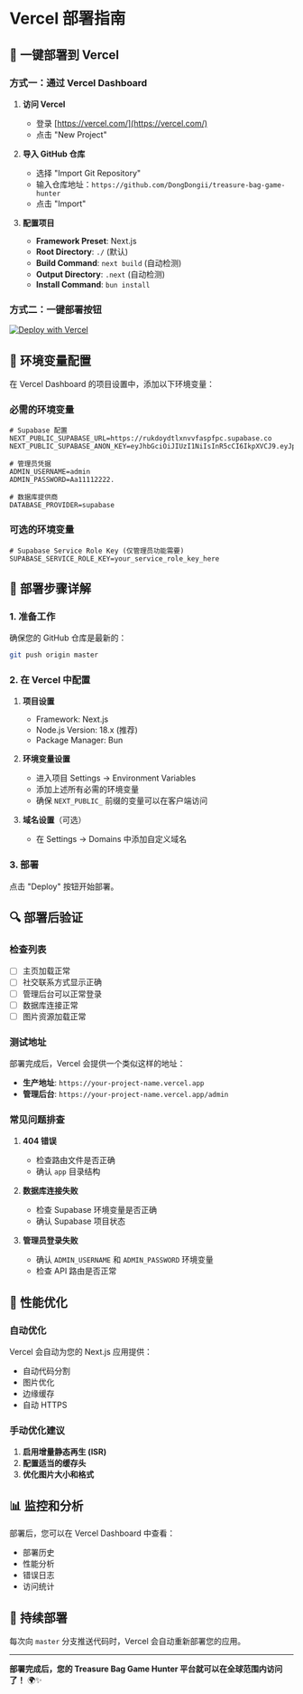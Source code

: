 # Vercel 部署指南

## 🚀 一键部署到 Vercel

### 方式一：通过 Vercel Dashboard

1. **访问 Vercel**
   - 登录 [https://vercel.com/](https://vercel.com/)
   - 点击 "New Project"

2. **导入 GitHub 仓库**
   - 选择 "Import Git Repository"
   - 输入仓库地址：`https://github.com/DongDongii/treasure-bag-game-hunter`
   - 点击 "Import"

3. **配置项目**
   - **Framework Preset**: Next.js
   - **Root Directory**: `./` (默认)
   - **Build Command**: `next build` (自动检测)
   - **Output Directory**: `.next` (自动检测)
   - **Install Command**: `bun install`

### 方式二：一键部署按钮

[![Deploy with Vercel](https://vercel.com/button)](https://vercel.com/new/clone?repository-url=https://github.com/DongDongii/treasure-bag-game-hunter)

## 🔑 环境变量配置

在 Vercel Dashboard 的项目设置中，添加以下环境变量：

### 必需的环境变量

```env
# Supabase 配置
NEXT_PUBLIC_SUPABASE_URL=https://rukdoydtlxnvvfaspfpc.supabase.co
NEXT_PUBLIC_SUPABASE_ANON_KEY=eyJhbGciOiJIUzI1NiIsInR5cCI6IkpXVCJ9.eyJpc3MiOiJzdXBhYmFzZSIsInJlZiI6InJ1a2RveWR0bHhudnZmYXNwZnBjIiwicm9sZSI6ImFub24iLCJpYXQiOjE3NDg5MTEwNjksImV4cCI6MjA2NDQ4NzA2OX0.DA0i6VHImHve7oTD3FCqVyigDfVQOTeQorN7r6WpIno

# 管理员凭据
ADMIN_USERNAME=admin
ADMIN_PASSWORD=Aa11112222.

# 数据库提供商
DATABASE_PROVIDER=supabase
```

### 可选的环境变量

```env
# Supabase Service Role Key (仅管理员功能需要)
SUPABASE_SERVICE_ROLE_KEY=your_service_role_key_here
```

## 📝 部署步骤详解

### 1. 准备工作

确保您的 GitHub 仓库是最新的：
```bash
git push origin master
```

### 2. 在 Vercel 中配置

1. **项目设置**
   - Framework: Next.js
   - Node.js Version: 18.x (推荐)
   - Package Manager: Bun

2. **环境变量设置**
   - 进入项目 Settings → Environment Variables
   - 添加上述所有必需的环境变量
   - 确保 `NEXT_PUBLIC_` 前缀的变量可以在客户端访问

3. **域名设置**（可选）
   - 在 Settings → Domains 中添加自定义域名

### 3. 部署

点击 "Deploy" 按钮开始部署。

## 🔍 部署后验证

### 检查列表

- [ ] 主页加载正常
- [ ] 社交联系方式显示正确
- [ ] 管理后台可以正常登录
- [ ] 数据库连接正常
- [ ] 图片资源加载正常

### 测试地址

部署完成后，Vercel 会提供一个类似这样的地址：
- **生产地址**: `https://your-project-name.vercel.app`
- **管理后台**: `https://your-project-name.vercel.app/admin`

### 常见问题排查

1. **404 错误**
   - 检查路由文件是否正确
   - 确认 `app` 目录结构

2. **数据库连接失败**
   - 检查 Supabase 环境变量是否正确
   - 确认 Supabase 项目状态

3. **管理员登录失败**
   - 确认 `ADMIN_USERNAME` 和 `ADMIN_PASSWORD` 环境变量
   - 检查 API 路由是否正常

## 🎯 性能优化

### 自动优化

Vercel 会自动为您的 Next.js 应用提供：
- 自动代码分割
- 图片优化
- 边缘缓存
- 自动 HTTPS

### 手动优化建议

1. **启用增量静态再生 (ISR)**
2. **配置适当的缓存头**
3. **优化图片大小和格式**

## 📊 监控和分析

部署后，您可以在 Vercel Dashboard 中查看：
- 部署历史
- 性能分析
- 错误日志
- 访问统计

## 🔄 持续部署

每次向 `master` 分支推送代码时，Vercel 会自动重新部署您的应用。

---

**部署完成后，您的 Treasure Bag Game Hunter 平台就可以在全球范围内访问了！** 🌍✨
